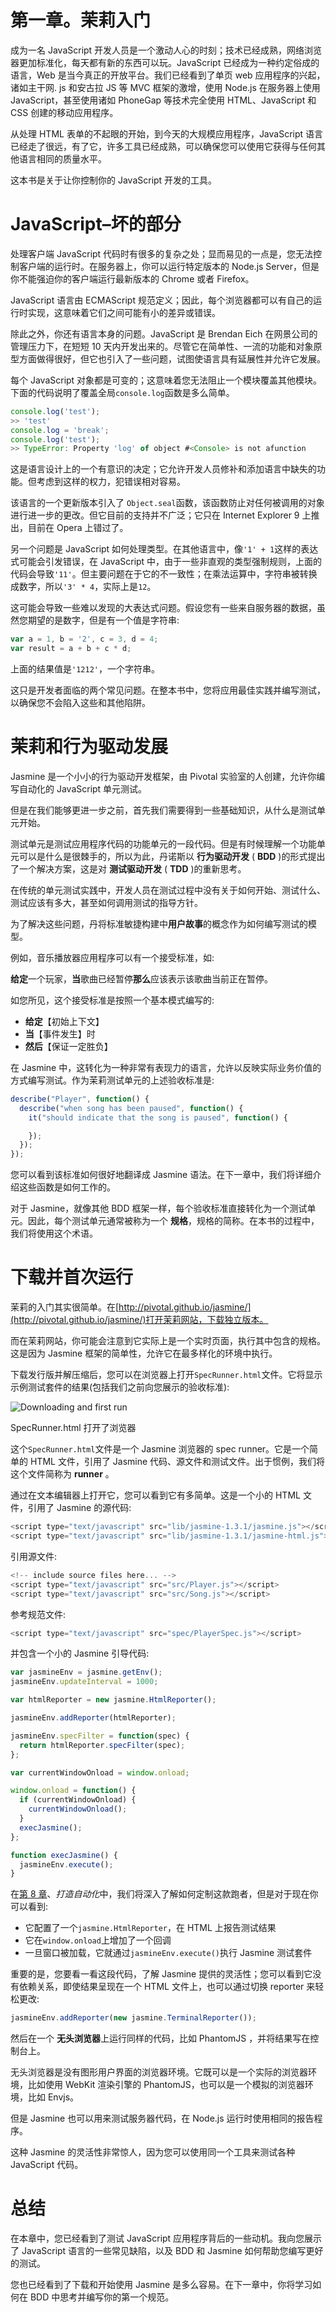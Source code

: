 # 第一章。茉莉入门

成为一名 JavaScript 开发人员是一个激动人心的时刻；技术已经成熟，网络浏览器更加标准化，每天都有新的东西可以玩。JavaScript 已经成为一种约定俗成的语言，Web 是当今真正的开放平台。我们已经看到了单页 web 应用程序的兴起，诸如主干网. js 和安古拉 JS 等 MVC 框架的激增，使用 Node.js 在服务器上使用 JavaScript，甚至使用诸如 PhoneGap 等技术完全使用 HTML、JavaScript 和 CSS 创建的移动应用程序。

从处理 HTML 表单的不起眼的开始，到今天的大规模应用程序，JavaScript 语言已经走了很远，有了它，许多工具已经成熟，可以确保您可以使用它获得与任何其他语言相同的质量水平。

这本书是关于让你控制你的 JavaScript 开发的工具。

# JavaScript–坏的部分

处理客户端 JavaScript 代码时有很多的复杂之处；显而易见的一点是，您无法控制客户端的运行时。在服务器上，你可以运行特定版本的 Node.js Server，但是你不能强迫你的客户端运行最新版本的 Chrome 或者 Firefox。

JavaScript 语言由 ECMAScript 规范定义；因此，每个浏览器都可以有自己的运行时实现，这意味着它们之间可能有小的差异或错误。

除此之外，你还有语言本身的问题。JavaScript 是 Brendan Eich 在网景公司的管理压力下，在短短 10 天内开发出来的。尽管它在简单性、一流的功能和对象原型方面做得很好，但它也引入了一些问题，试图使语言具有延展性并允许它发展。

每个 JavaScript 对象都是可变的；这意味着您无法阻止一个模块覆盖其他模块。下面的代码说明了覆盖全局`console.log`函数是多么简单。

```js
console.log('test');
>> 'test'
console.log = 'break';
console.log('test');
>> TypeError: Property 'log' of object #<Console> is not afunction
```

这是语言设计上的一个有意识的决定；它允许开发人员修补和添加语言中缺失的功能。但考虑到这样的权力，犯错误相对容易。

该语言的一个更新版本引入了 `Object.seal`函数，该函数防止对任何被调用的对象进行进一步的更改。但它目前的支持并不广泛；它只在 Internet Explorer 9 上推出，目前在 Opera 上错过了。

另一个问题是 JavaScript 如何处理类型。在其他语言中，像`'1' + 1`这样的表达式可能会引发错误，在 JavaScript 中，由于一些非直观的类型强制规则，上面的代码会导致`'11'`。但主要问题在于它的不一致性；在乘法运算中，字符串被转换成数字，所以`'3' * 4`，实际上是`12`。

这可能会导致一些难以发现的大表达式问题。假设您有一些来自服务器的数据，虽然您期望的是数字，但是有一个值是字符串:

```js
var a = 1, b = '2', c = 3, d = 4;
var result = a + b + c * d;
```

上面的结果值是`'1212'`，一个字符串。

这只是开发者面临的两个常见问题。在整本书中，您将应用最佳实践并编写测试，以确保您不会陷入这些和其他陷阱。

# 茉莉和行为驱动发展

Jasmine 是一个小小的行为驱动开发框架，由 Pivotal 实验室的人创建，允许你编写自动化的 JavaScript 单元测试。

但是在我们能够更进一步之前，首先我们需要得到一些基础知识，从什么是测试单元开始。

测试单元是测试应用程序代码的功能单元的一段代码。但是有时候理解一个功能单元可以是什么是很棘手的，所以为此，丹诺斯以 **行为驱动开发** ( **BDD** )的形式提出了一个解决方案，这是对 **测试驱动开发** ( **TDD** )的重新思考。

在传统的单元测试实践中，开发人员在测试过程中没有关于如何开始、测试什么、测试应该有多大，甚至如何调用测试的指导方针。

为了解决这些问题，丹将标准敏捷构建中**用户故事**的概念作为如何编写测试的模型。

例如，音乐播放器应用程序可以有一个接受标准，如:

**给定**一个玩家，**当**歌曲已经暂停**那么**应该表示该歌曲当前正在暂停。

如您所见，这个接受标准是按照一个基本模式编写的:

*   **给定**【初始上下文】
*   **当**【事件发生】时
*   **然后**【保证一定胜负】

在 Jasmine 中，这转化为一种非常有表现力的语言，允许以反映实际业务价值的方式编写测试。作为茉莉测试单元的上述验收标准是:

```js
describe("Player", function() {
  describe("when song has been paused", function() {
    it("should indicate that the song is paused", function() {

    });
  });
});
```

您可以看到该标准如何很好地翻译成 Jasmine 语法。在下一章中，我们将详细介绍这些函数是如何工作的。

对于 Jasmine，就像其他 BDD 框架一样，每个验收标准直接转化为一个测试单元。因此，每个测试单元通常被称为一个 **规格**，规格的简称。在本书的过程中，我们将使用这个术语。

# 下载并首次运行

茉莉的入门其实很简单。在[http://pivotal.github.io/jasmine/](http://pivotal.github.io/jasmine/)打开茉莉网站，下载独立版本。

而在茉莉网站，你可能会注意到它实际上是一个实时页面，执行其中包含的规格。这是因为 Jasmine 框架的简单性，允许它在最多样化的环境中执行。

下载发行版并解压缩后，您可以在浏览器上打开`SpecRunner.html`文件。它将显示示例测试套件的结果(包括我们之前向您展示的验收标准):

![Downloading and first run](img/7204_01_01.jpg)

SpecRunner.html 打开了浏览器

这个`SpecRunner.html`文件是一个 Jasmine 浏览器的 spec runner。它是一个简单的 HTML 文件，引用了 Jasmine 代码、源文件和测试文件。出于惯例，我们将这个文件简称为 **runner** 。

通过在文本编辑器上打开它，您可以看到它有多简单。这是一个小的 HTML 文件，引用了 Jasmine 的源代码:

```js
<script type="text/javascript" src="lib/jasmine-1.3.1/jasmine.js"></script>
<script type="text/javascript" src="lib/jasmine-1.3.1/jasmine-html.js"></script>
```

引用源文件:

```js
<!-- include source files here... -->
<script type="text/javascript" src="src/Player.js"></script>
<script type="text/javascript" src="src/Song.js"></script>
```

参考规范文件:

```js
<script type="text/javascript" src="spec/PlayerSpec.js"></script>
```

并包含一个小的 Jasmine 引导代码:

```js
var jasmineEnv = jasmine.getEnv();
jasmineEnv.updateInterval = 1000;

var htmlReporter = new jasmine.HtmlReporter();

jasmineEnv.addReporter(htmlReporter);

jasmineEnv.specFilter = function(spec) {
  return htmlReporter.specFilter(spec);
};

var currentWindowOnload = window.onload;

window.onload = function() {
  if (currentWindowOnload) {
    currentWindowOnload();
  }
  execJasmine();
};

function execJasmine() {
  jasmineEnv.execute();
}
```

在[第 8 章](8.html "Chapter 8. Build Automation")、*打造自动化*中，我们将深入了解如何定制这款跑者，但是对于现在你可以看到:

*   它配置了一个`jasmine.HtmlReporter`，在 HTML 上报告测试结果
*   它在`window.onload`上增加了一个回调
*   一旦窗口被加载，它就通过`jasmineEnv.execute()`执行 Jasmine 测试套件

重要的是，您要看一看这段代码，了解 Jasmine 提供的灵活性；您可以看到它没有依赖关系，即使结果呈现在一个 HTML 文件上，也可以通过切换 reporter 来轻松更改:

```js
jasmineEnv.addReporter(new jasmine.TerminalReporter());
```

然后在一个 **无头浏览器**上运行同样的代码，比如 PhantomJS ，并将结果写在控制台上。

无头浏览器是没有图形用户界面的浏览器环境。它既可以是一个实际的浏览器环境，比如使用 WebKit 渲染引擎的 PhantomJS，也可以是一个模拟的浏览器环境，比如 Envjs。

但是 Jasmine 也可以用来测试服务器代码，在 Node.js 运行时使用相同的报告程序。

这种 Jasmine 的灵活性非常惊人，因为您可以使用同一个工具来测试各种 JavaScript 代码。

# 总结

在本章中，您已经看到了测试 JavaScript 应用程序背后的一些动机。我向您展示了 JavaScript 语言的一些常见缺陷，以及 BDD 和 Jasmine 如何帮助您编写更好的测试。

您也已经看到了下载和开始使用 Jasmine 是多么容易。在下一章中，你将学习如何在 BDD 中思考并编写你的第一个规范。